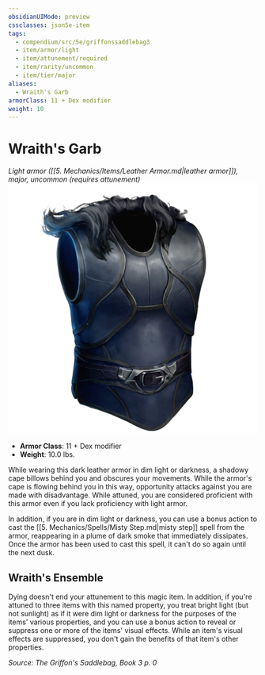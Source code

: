 ```yaml
---
obsidianUIMode: preview
cssclasses: json5e-item
tags:
  - compendium/src/5e/griffonssaddlebag3
  - item/armor/light
  - item/attunement/required
  - item/rarity/uncommon
  - item/tier/major
aliases:
  - Wraith's Garb
armorClass: 11 + Dex modifier
weight: 10
---
```

# Wraith's Garb
*Light armor ([[5. Mechanics/Items/Leather Armor.md\|leather armor]]), major, uncommon (requires attunement)*  
![](https://raw.githubusercontent.com/TheGiddyLimit/homebrew-img/main/img/GriffonsSaddlebag3/Wraiths-Garb.webp#right)  

- **Armor Class**: 11 + Dex modifier
- **Weight**: 10.0 lbs.

While wearing this dark leather armor in dim light or darkness, a shadowy cape billows behind you and obscures your movements. While the armor's cape is flowing behind you in this way, opportunity attacks against you are made with disadvantage. While attuned, you are considered proficient with this armor even if you lack proficiency with light armor.

In addition, if you are in dim light or darkness, you can use a bonus action to cast the [[5. Mechanics/Spells/Misty Step.md\|misty step]] spell from the armor, reappearing in a plume of dark smoke that immediately dissipates. Once the armor has been used to cast this spell, it can't do so again until the next dusk.

## Wraith's Ensemble

Dying doesn't end your attunement to this magic item. In addition, if you're attuned to three items with this named property, you treat bright light (but not sunlight) as if it were dim light or darkness for the purposes of the items' various properties, and you can use a bonus action to reveal or suppress one or more of the items' visual effects. While an item's visual effects are suppressed, you don't gain the benefits of that item's other properties.

*Source: The Griffon's Saddlebag, Book 3 p. 0*
